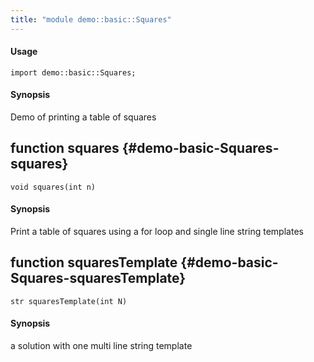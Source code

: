 ```yaml
---
title: "module demo::basic::Squares"
---
```


#### Usage

`import demo::basic::Squares;`

#### Synopsis

Demo of printing a table of squares


## function squares {#demo-basic-Squares-squares}

```rascal
void squares(int n)

```

#### Synopsis

Print a table of squares using a for loop and single line string templates

## function squaresTemplate {#demo-basic-Squares-squaresTemplate}

```rascal
str squaresTemplate(int N)

```

#### Synopsis

a solution with one multi line string template


